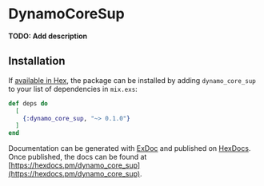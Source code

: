 # DynamoCoreSup

**TODO: Add description**

## Installation

If [available in Hex](https://hex.pm/docs/publish), the package can be installed
by adding `dynamo_core_sup` to your list of dependencies in `mix.exs`:

```elixir
def deps do
  [
    {:dynamo_core_sup, "~> 0.1.0"}
  ]
end
```

Documentation can be generated with [ExDoc](https://github.com/elixir-lang/ex_doc)
and published on [HexDocs](https://hexdocs.pm). Once published, the docs can
be found at [https://hexdocs.pm/dynamo_core_sup](https://hexdocs.pm/dynamo_core_sup).

